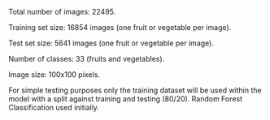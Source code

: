 Total number of images: 22495.

Training set size: 16854 images (one fruit or vegetable per image).

Test set size: 5641 images (one fruit or vegetable per image).

Number of classes: 33 (fruits and vegetables).

Image size: 100x100 pixels.

For simple testing purposes only the training dataset will be used within the model with a split against training and testing (80/20). Random Forest Classification used initially. 

